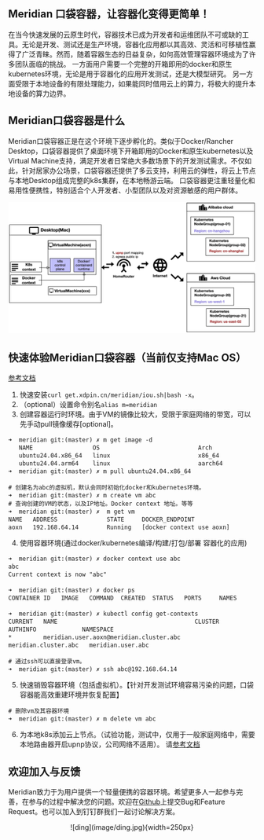 ## Meridian 口袋容器，让容器化变得更简单！
在当今快速发展的云原生时代，容器技术已成为开发者和运维团队不可或缺的工具。无论是开发、测试还是生产环境，容器化应用都以其高效、灵活和可移植性赢得了广泛青睐。然而，随着容器生态的日益复杂，如何高效管理容器环境成为了许多团队面临的挑战。
一方面用户需要一个完整的开箱即用的docker和原生kubernetes环境，无论是用于容器化的应用开发测试，还是大模型研究。
另一方面受限于本地设备的有限处理能力，如果能同时借用云上的算力，将极大的提升本地设备的算力边界。
## Meridian口袋容器是什么
Meridian口袋容器正是在这个环境下逐步孵化的。类似于Docker/Rancher Desktop，口袋容器提供了桌面环境下开箱即用的Docker和原生kubernetes以及Virtual Machine支持，满足开发者日常绝大多数场景下的开发测试需求。不仅如此，针对居家办公场景，口袋容器还提供了多云支持，利用云的弹性，将云上节点与本地Desktop组成完整的k8s集群，在本地畅游云端。
口袋容器更注重轻量化和易用性便携性，特别适合个人开发者、小型团队以及对资源敏感的用户群体。

![introduction](image/intro.jpg)
## 快速体验Meridian口袋容器（当前仅支持Mac OS）
[参考文档](https://aoxn.github.io/meridian-docs/get-started/getting-started/)

1. 快速安装`curl get.xdpin.cn/meridian/iou.sh|bash -x`。
2. （optional）设置命令别名`alias m=meridian`
3. 创建容器运行时环境。由于VM的镜像比较大，受限于家庭网络的带宽，可以先手动pull镜像缓存[optional]。
``` shell
➜  meridian git:(master) ✗ m get image -d
   NAME                 OS                            Arch           
   ubuntu24.04.x86_64   linux                         x86_64         
   ubuntu24.04.arm64    linux                         aarch64
➜  meridian git:(master) ✗ m pull ubuntu24.04.x86_64

# 创建名为abc的虚拟机，默认会同时初始化docker和kubernetes环境。
➜  meridian git:(master) ✗ m create vm abc
# 查询创建的VM的状态，以及IP地址。Docker context 地址。等等
➜  meridian git:(master) ✗  m get vm 
NAME   ADDRESS              STATE     DOCKER_ENDPOINT
aoxn   192.168.64.14        Running   [docker context use aoxn]
```

4. 使用容器环境(通过docker/kubernetes编译/构建/打包/部署 容器化的应用)
``` shell
➜  meridian git:(master) ✗ docker context use abc
abc
Current context is now "abc"

➜  meridian git:(master) ✗ docker ps
CONTAINER ID   IMAGE   COMMAND  CREATED  STATUS   PORTS     NAMES

➜  meridian git:(master) ✗ kubectl config get-contexts
CURRENT   NAME                                       CLUSTER                 AUTHINFO             NAMESPACE
*         meridian.user.aoxn@meridian.cluster.abc   meridian.cluster.abc   meridian.user.abc

# 通过ssh可以直接登录vm。
➜  meridian git:(master) ✗ ssh abc@192.168.64.14 
```

5. 快速销毁容器环境（包括虚拟机）。【针对开发测试环境容易污染的问题，口袋容器能高效重建环境并恢复配置】
``` shell
# 删除vm及其容器环境
➜  meridian git:(master) ✗ m delete vm abc
```

6. 为本地k8s添加云上节点。（试验功能，测试中，仅用于一般家庭网络中，需要本地路由器开启upnp协议，公司网络不适用）。 请[参考文档](https://aoxn.github.io/meridian-docs/get-started/getting-started/)
## 欢迎加入与反馈
Meridian致力于为用户提供一个轻量便携的容器环境。希望更多人一起参与完善，在参与的过程中解决您的问题。欢迎在[Github](https://github.com/aoxn/meridian)上提交Bug和Feature Request。也可以加入到钉钉群我们一起讨论解决方案。

<center>
![ding](image/ding.jpg){width=250px}
</center>


